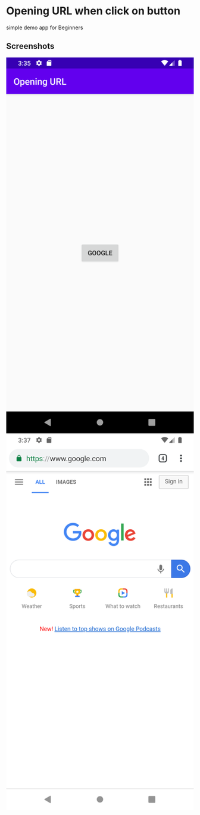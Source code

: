 # Opening URL when click on button

simple demo app for Beginners

## Screenshots

![Screenshot 1](screenshots/screen_1.png)
![Screenshot 2](screenshots/screen_2.png)